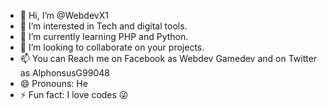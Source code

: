 - 👋 Hi, I’m @WebdevX1
- 👀 I’m interested in Tech and digital tools.
- 🌱 I’m currently learning PHP and Python.
- 💞️ I’m looking to collaborate on your projects.
- 📫 You can Reach me on Facebook as Webdev Gamedev and on Twitter as AlphonsusG99048
- 😄 Pronouns: He
- ⚡ Fun fact: I love codes 😜 

<!---
WebdevX1/WebdevX1 is a ✨ special ✨ repository because its `README.md` (this file) appears on your GitHub profile.
You can click the Preview link to take a look at your changes.
--->
